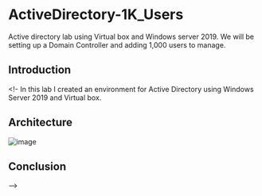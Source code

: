 # ActiveDirectory-1K_Users
Active directory lab using Virtual box and Windows server 2019. We will be setting up a Domain Controller and adding 1,000 users to manage. 

## Introduction
<!-
In this lab I created an environment for Active Directory using Windows Server 2019 and Virtual box. 


## Architecture
![image](https://github.com/taco2442/ActiveDirectory-1K_Users/assets/58244861/8903e688-2eae-4a8b-b7b9-35afdeba4ee5)


## Conclusion

-->
